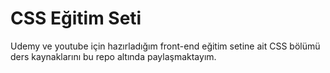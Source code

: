 # CSS Eğitim Seti
Udemy ve youtube için hazırladığım front-end eğitim setine ait CSS bölümü ders kaynaklarını bu repo altında paylaşmaktayım.